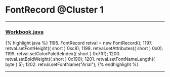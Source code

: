 # FontRecord @Cluster 1

***

### [Workbook.java](https://searchcode.com/codesearch/view/15642358/)
{% highlight java %}
1195. FontRecord retval = new FontRecord();
1197. retval.setFontHeight(( short ) 0xc8);
1198. retval.setAttributes(( short ) 0x0);
1199. retval.setColorPaletteIndex(( short ) 0x7fff);
1200. retval.setBoldWeight(( short ) 0x190);
1201. retval.setFontNameLength(( byte ) 5);
1202. retval.setFontName("Arial");
{% endhighlight %}

***

